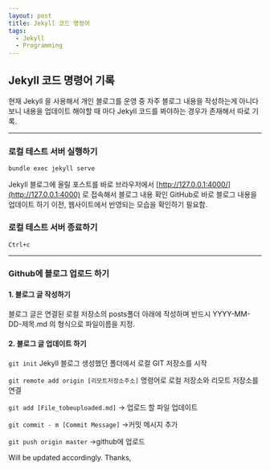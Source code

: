 ```yaml
---
layout: post
title: Jekyll 코드 명령어
tags:
  - Jekyll
  - Programming
---
```


## Jekyll 코드 명령어 기록
현재 Jekyll 을 사용해서 개인 블로그를 운영 중
자주 블로그 내용을 작성하는게 아니다보니 내용을 업데이트 해야할 때 마다 Jekyll 코드를 봐야하는 경우가 존재해서 따로 기록. 

---- 
### 로컬 테스트 서버 실행하기 
`bundle exec jekyll serve `

Jekyll 블로그에 올릴 포스트를 바로 
브라우저에서 [http://127.0.0.1:4000/](http://127.0.0.1:4000) 로 접속해서 블로그 내용 확인
GitHub로 바로 블로그 내용을 업데이트 하기 이전, 웹사이트에서 반영되는 모습을 확인하기 필요함. 


### 로컬 테스트 서버 종료하기 

`Ctrl+c`


---- 
### Github에 블로그 업로드 하기

#### 1. 블로그 글 작성하기 
블로그 글은 연결된 로컬 저장소의 posts폴더 아래에 작성하며 반드시  YYYY-MM-DD-제목.md 의 형식으로 파일이름을 지정. 

#### 2. 블로그 글 업데이트 하기 

`git init`
Jekyll 블로그 생성했던 폴더에서 로컬 GIT 저장소를 시작

`git remote add origin [리모트저장소주소]`
명령어로 로컬 저장소와 리모트 저장소를 연결 

`git add [File_tobeuploaded.md]`
-> 업로드 할 파일 업데이트


`git commit - m [Commit Message]`
->커밋 메시지 추가 

`git push origin master`
->github에 업로드  


Will be updated accordingly. 
Thanks, 